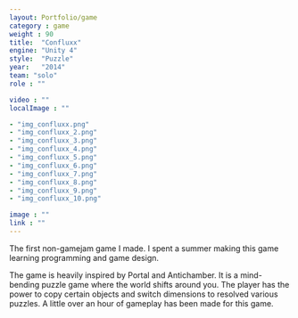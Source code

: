 ```yaml
---
layout: Portfolio/game
category : game
weight : 90
title:  "Confluxx"
engine: "Unity 4"
style:  "Puzzle"
year:   "2014"
team: "solo"
role : ""

video : ""
localImage : ""

- "img_confluxx.png"
- "img_confluxx_2.png"
- "img_confluxx_3.png"
- "img_confluxx_4.png"
- "img_confluxx_5.png"
- "img_confluxx_6.png"
- "img_confluxx_7.png"
- "img_confluxx_8.png"
- "img_confluxx_9.png"
- "img_confluxx_10.png"

image : ""
link : ""
---
```

The first non-gamejam game I made. I spent a summer making this game learning programming and game design.

The game is heavily inspired by Portal and Antichamber. It is a mind-bending puzzle game where the world shifts around you. The player has the power to copy certain objects and switch dimensions to resolved various puzzles. A little over an hour of gameplay has been made for this game.